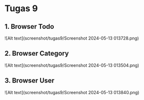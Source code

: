 # Tugas 9

## 1. Browser Todo
![Alt text](screenshot/tugas9/Screenshot 2024-05-13 013728.png)
## 2. Browser Category
![Alt text](screenshot/tugas9/Screenshot 2024-05-13 013504.png)
## 3. Browser User
![Alt text](screenshot/tugas9/Screenshot 2024-05-13 013840.png)
